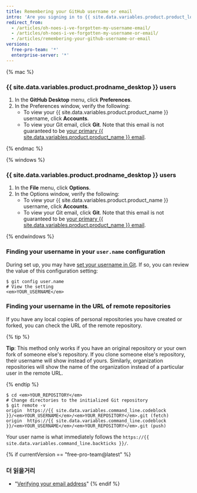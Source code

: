 ```yaml
---
title: Remembering your GitHub username or email
intro: 'Are you signing in to {{ site.data.variables.product.product_location }} for the first time in a while? If so, welcome back! If you can''t remember your {{ site.data.variables.product.product_name }} user account name, you can try these methods for remembering it.'
redirect_from:
  - /articles/oh-noes-i-ve-forgotten-my-username-email/
  - /articles/oh-noes-i-ve-forgotten-my-username-or-email/
  - /articles/remembering-your-github-username-or-email
versions:
  free-pro-team: '*'
  enterprise-server: '*'
---
```


{% mac %}

### {{ site.data.variables.product.prodname_desktop }} users

1. In the **GitHub Desktop** menu, click **Preferences**.
2. In the Preferences window, verify the following:
    - To view your {{ site.data.variables.product.product_name }} username, click **Accounts**.
    - To view your Git email, click **Git**. Note that this email is not guaranteed to be [your primary {{ site.data.variables.product.product_name }} email](/articles/changing-your-primary-email-address).

{% endmac %}

{% windows %}

### {{ site.data.variables.product.prodname_desktop }} users

1. In the **File** menu, click **Options**.
2. In the Options window, verify the following:
    - To view your {{ site.data.variables.product.product_name }} username, click **Accounts**.
    - To view your Git email, click **Git**. Note that this email is not guaranteed to be [your primary {{ site.data.variables.product.product_name }} email](/articles/changing-your-primary-email-address).

{% endwindows %}

### Finding your username in your `user.name` configuration

During set up, you may have [set your username in Git](/articles/setting-your-username-in-git). If so, you can review the value of this configuration setting:

```shell
$ git config user.name
# View the setting
<em>YOUR_USERNAME</em>
```

### Finding your username in the URL of remote repositories

If you have any local copies of personal repositories you have created or forked, you can check the URL of the remote repository.

{% tip %}

**Tip**: This method only works if you have an original repository or your own fork of someone else's repository. If you clone someone else's repository, their username will show instead of yours. Similarly, organization repositories will show the name of the organization instead of a particular user in the remote URL.

{% endtip %}

```shell
$ cd <em>YOUR_REPOSITORY</em>
# Change directories to the initialized Git repository
$ git remote -v
origin  https://{{ site.data.variables.command_line.codeblock }}/<em>YOUR_USERNAME</em>/<em>YOUR_REPOSITORY</em>.git (fetch)
origin  https://{{ site.data.variables.command_line.codeblock }}/<em>YOUR_USERNAME</em>/<em>YOUR_REPOSITORY</em>.git (push)
```

Your user name is what immediately follows the `https://{{ site.data.variables.command_line.backticks }}/`.

{% if currentVersion == "free-pro-team@latest" %}
### 더 읽을거리

- "[Verifying your email address](/articles/verifying-your-email-address)"
{% endif %}
